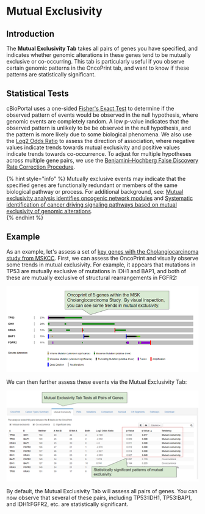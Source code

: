 # Mutual Exclusivity

## Introduction

The **Mutual Exclusivity Tab** takes all pairs of genes you have specified, and indicates whether genomic alterations in these genes tend to be mutually exclusive or co-occurring.  This tab is particularly useful if you observe certain genomic patterns in the OncoPrint tab, and want to know if these patterns are statistically significant.

## Statistical Tests

cBioPortal uses a one-sided [Fisher's Exact Test](https://en.wikipedia.org/wiki/Fisher%27s_exact_test) to determine if the observed pattern of events would be observed in the null hypothesis, where genomic events are completely random.  A low p-value indicates that the observed pattern is unlikely to be be observed in the null hypothesis, and the pattern is more likely due to some biological phenomena.  We also use the [Log2 Odds Ratio](https://en.wikipedia.org/wiki/Odds_ratio) to assess the direction of association, where negative values indicate trends towards mutual exclusivity and positive values indicate trends towards co-occurrence.  To adjust for multiple hypotheses across multiple gene pairs, we use the [Benjamini–Hochberg False Discovery Rate Correction Procedure](http://www.biostathandbook.com/multiplecomparisons.html).

{% hint style="info" %}
Mutually exclusive events may indicate that the specified genes are functionally redundant or members of the same biological pathway or process.  For additional background, see: [Mutual exclusivity analysis identifies oncogenic network modules](https://www.ncbi.nlm.nih.gov/pmc/articles/PMC3266046/) and [Systematic identification of cancer driving signaling pathways based on mutual exclusivity of genomic alterations](https://www.ncbi.nlm.nih.gov/pubmed/25887147).  
{% endhint %}

## Example

As an example, let's assess a set of [key genes with the Cholangiocarcinoma study from MSKCC](http://bit.ly/2TSMeBp).  First, we can assess the OncoPrint and visually observe some trends in mutual exclusivity.  For example, it appears that mutations in TP53 are mutually exclusive of mutations in IDH1 and BAP1, and both of these are mutually exclusive of structural rearrangements in FGFR2:

![MSKCC Cholangiocarcinoma OncoPrint](img/cholangio_oncoprint.png)

We can then further assess these events via the Mutual Exclusivity Tab:

![MSKCC Cholangiocarcinoma Mutual Exclusivity](img/cholangio_mutex.png)

By default, the Mutual Exclusivity Tab will assess all pairs of genes.  You can now observe that several of these pairs, including TP53:IDH1, TP53:BAP1, and IDH1:FGFR2, etc. are statistically significant.
